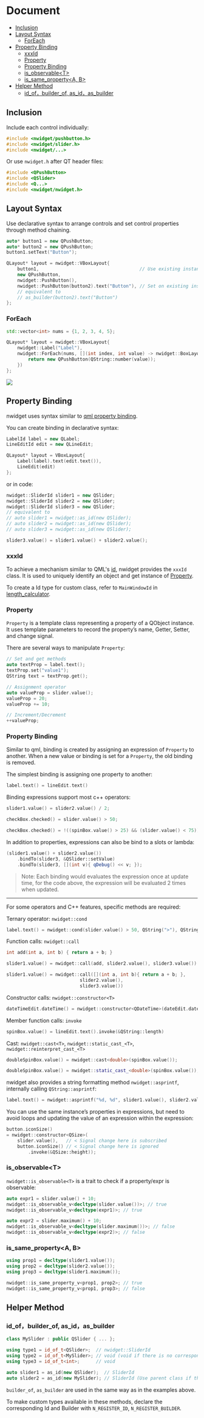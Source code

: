 # Document

- [Inclusion](#inclusion)
- [Layout Syntax](#layout-syntax)
  - [ForEach](#foreach)
- [Property Binding](#property-binding)
  - [xxxId](#xxxid)
  - [Property](#property)
  - [Property Binding](#property-binding)
  - [is\_observable\<T\>](#is_observablet)
  - [is\_same\_property\<A, B\>](#is_same_propertya-b)
- [Helper Method](#helper-method)
  - [id\_of，builder\_of, as\_id，as\_builder](#id_ofbuilder_of-as_idas_builder)

## Inclusion

Include each control individually:

```cpp
#include <nwidget/pushbutton.h>
#include <nwidget/slider.h>
#include <nwidget/...>
```

Or use `nwidget.h` after QT header files:

```cpp
#include <QPushButton>
#include <QSlider>
#include <Q...>
#include <nwidget/nwidget.h>
```

## Layout Syntax

Use declarative syntax to arrange controls and set control properties through method chaining.

```cpp
auto* button1 = new QPushButton;
auto* button2 = new QPushButton;
button1.setText("Button");

QLayout* layout = nwidget::VBoxLayout{
    button1,                                     // Use existing instance
    new QPushButton,
    nwidget::PushButton(),
    nwidget::PushButton(button2).text("Button"), // Set on existing instance
    // equivalent to
    // as_builder(button2).text("Button")
};
```

### ForEach

```cpp
std::vector<int> nums = {1, 2, 3, 4, 5};

QLayout* layout = nwidget::VBoxLayout{
    nwidget::Label("Label"),
    nwidget::ForEach(nums, [](int index, int value) -> nwidget::BoxLayoutItem {
        return new QPushButton(QString::number(value));
    })
};
```

![](../img/foreach_example.png)

## Property Binding

nwidget uses syntax similar to [qml property binding](https://doc.qt.io/qt-6/qtqml-syntax-propertybinding.html).

You can create binding in declarative syntax:

```cpp
LabelId label = new QLabel;
LineEditId edit = new QLineEdit;

QLayout* layout = VBoxLayout{
    Label(label).text(edit.text()),
    LineEdit(edit)
};
```

or in code:

```cpp
nwidget::SliderId slider1 = new QSlider;
nwidget::SliderId slider2 = new QSlider;
nwidget::SliderId slider3 = new QSlider;
// equivalent to
// auto slider1 = nwidget::as_id(new QSlider);
// auto slider2 = nwidget::as_id(new QSlider);
// auto slider3 = nwidget::as_id(new QSlider);

slider3.value() = slider1.value() + slider2.value();
```

### xxxId

To achieve a mechanism similar to QML's [id](https://doc.qt.io/qt-6/qtqml-syntax-objectattributes.html#the-id-attribute), nwidget provides the `xxxId` class. It is used to uniquely identify an object and get instance of [Property](#property).

To create a Id type for custom class, refer to `MainWindowId` in [length_calculator](../../examples/length_calculator/mainwindow.cpp).

### Property

`Property` is a template class representing a property of a QObject instance. It uses template parameters to record the property’s name, Getter, Setter, and change signal.

There are several ways to manipulate `Property`:

```cpp
// Set and get methods
auto textProp = label.text();
textProp.set("value1");
QString text = textProp.get();

// Assignment operator
auto valueProp = slider.value();
valueProp = 20;
valueProp += 10;

// Increment/Decrement
++valueProp;
```

### Property Binding

Similar to qml, binding is created by assigning an expression of `Property` to another. When a new value or binding is set for a `Property`, the old binding is removed.

The simplest binding is assigning one property to another:

```cpp
label.text() = lineEdit.text()
```

Binding expressions support most c++ operators:

```cpp
slider1.value() = slider2.value() / 2;

checkBox.checked() = slider.value() > 50;

checkBox.checked() = !((spinBox.value() > 25) && (slider.value() < 75));
```

In addition to properties, expressions can also be bind to a slots or lambda:

```cpp
(slider1.value() + slider2.value())
    .bindTo(slider3, &QSlider::setValue)
    .bindTo(slider3, [](int v){ qDebug() << v; });
```

> Note: Each binding would evaluates the expression once at update time,  for the code above, the expression will be evaluated 2 times when updated.

---

For some operators and C++ features, specific methods are required:

Ternary operator: `nwidget::cond`

```cpp
label.text() = nwidget::cond(slider.value() > 50, QString(">"), QString("<"));
```

Function calls: `nwidget::call`

```cpp
int add(int a, int b) { return a + b; }

slider1.value() = nwidget::call(add, slider2.value(), slider3.value())

slider1.value() = nwidget::call([](int a, int b){ return a + b; },
                           slider2.value(),
                           slider3.value())
```

Constructor calls: `nwidget::constructor<T>`

```cpp
dateTimeEdit.dateTime() = nwidget::constructor<QDateTime>(dateEdit.date(), timeEdit.time());
```

Member function calls: `invoke`

```cpp
spinBox.value() = lineEdit.text().invoke(&QString::length)
```

Cast: `nwidget::cast<T>`, `nwidget::static_cast_<T>`, `nwidget::reinterpret_cast_<T>`

```cpp
doubleSpinBox.value() = nwidget::cast<double>(spinBox.value());

doubleSpinBox.value() = nwidget::static_cast_<double>(spinBox.value());
```

nwidget also provides a string formatting method `nwidget::asprintf`, internally calling `QString::asprintf`:

```cpp
label.text() = nwidget::asprintf("%d, %d", slider1.value(), slider2.value());
```

You can use the same instance’s properties in expressions, but need to avoid loops and updating the value of an expression within the expression:

```cpp
button.iconSize()
= nwidget::constructor<QSize>(
    slider.value(),   // < Signal change here is subscribed
    button.iconSize() // < Signal change here is ignored
        .invoke(&QSize::height));
```

### is_observable\<T>

`nwidget::is_observable<T>` is a trait to check if a property/expr is observable:

```cpp
auto expr1 = slider.value() + 10;
nwidget::is_observable_v<decltype(slider.value())>; // true
nwidget::is_observable_v<decltype(expr1)>; // true

auto expr2 = slider.maximum() + 10;
nwidget::is_observable_v<decltype(slider.maximum())>; // false
nwidget::is_observable_v<decltype(expr2)>; // false
```

### is_same_property<A, B>

```cpp
using prop1 = decltype(slider1.value());
using prop2 = decltype(slider2.value());
using prop3 = decltype(slider1.maximum());

nwidget::is_same_property_v<prop1, prop2>; // true
nwidget::is_same_property_v<prop1, prop3>; // false

```

## Helper Method

### id_of，builder_of, as_id，as_builder

```cpp
class MySlider : public QSlider { ... };

using type1 = id_of_t<QSlider>;  // nwidget::SliderId
using type2 = id_of_t<MySlider>; // void (void if there is no corresponding builder)
using type3 = id_of_t<int>;      // void

auto slider1 = as_id(new QSlider);  // SliderId
auto slider2 = as_id(new MySlider); // SliderId (Use parent class if there is no corresponding xxxId)
```

`builder_of`, `as_builder` are used in the same way as in the examples above.

To make custom types available in these methods, declare the corresponding Id and Builder with `N_REGISTER_ID`, `N_REGISTER_BUILDER`.

